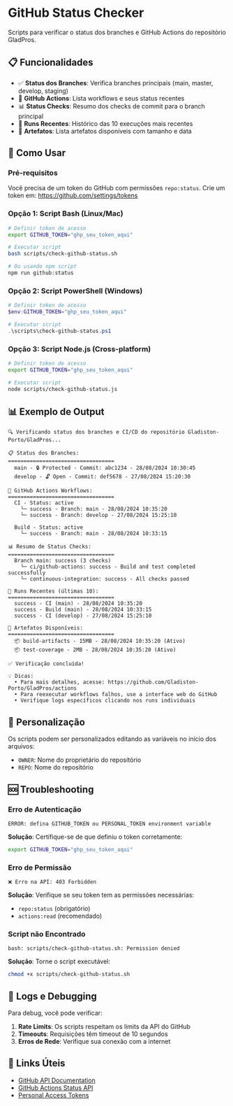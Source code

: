 # GitHub Status Checker

Scripts para verificar o status dos branches e GitHub Actions do repositório GladPros.

## 📋 Funcionalidades

- ✅ **Status dos Branches**: Verifica branches principais (main, master, develop, staging)
- 🏃 **GitHub Actions**: Lista workflows e seus status recentes
- 📊 **Status Checks**: Resumo dos checks de commit para o branch principal
- 🚀 **Runs Recentes**: Histórico das 10 execuções mais recentes
- 💾 **Artefatos**: Lista artefatos disponíveis com tamanho e data

## 🚀 Como Usar

### Pré-requisitos

Você precisa de um token do GitHub com permissões `repo:status`. Crie um token em:
https://github.com/settings/tokens

### Opção 1: Script Bash (Linux/Mac)

```bash
# Definir token de acesso
export GITHUB_TOKEN="ghp_seu_token_aqui"

# Executar script
bash scripts/check-github-status.sh

# Ou usando npm script
npm run github:status
```

### Opção 2: Script PowerShell (Windows)

```powershell
# Definir token de acesso
$env:GITHUB_TOKEN="ghp_seu_token_aqui"

# Executar script
.\scripts\check-github-status.ps1
```

### Opção 3: Script Node.js (Cross-platform)

```bash
# Definir token de acesso
export GITHUB_TOKEN="ghp_seu_token_aqui"

# Executar script
node scripts/check-github-status.js
```

## 📊 Exemplo de Output

```
🔍 Verificando status dos branches e CI/CD do repositório Gladiston-Porto/GladPros...

📋 Status dos Branches:
==================================
  main - 🔒 Protected - Commit: abc1234 - 28/08/2024 10:30:45
  develop - 🔓 Open - Commit: def5678 - 27/08/2024 15:20:30

🏃 GitHub Actions Workflows:
==================================
  CI - Status: active
    └─ success - Branch: main - 28/08/2024 10:35:20
    └─ success - Branch: develop - 27/08/2024 15:25:10

  Build - Status: active
    └─ success - Branch: main - 28/08/2024 10:33:15

📊 Resumo de Status Checks:
==================================
  Branch main: success (3 checks)
    └─ ci/github-actions: success - Build and test completed successfully
    └─ continuous-integration: success - All checks passed

🚀 Runs Recentes (últimas 10):
==================================
  success - CI (main) - 28/08/2024 10:35:20
  success - Build (main) - 28/08/2024 10:33:15
  success - CI (develop) - 27/08/2024 15:25:10

💾 Artefatos Disponíveis:
==================================
  📦 build-artifacts - 15MB - 28/08/2024 10:35:20 (Ativo)
  📦 test-coverage - 2MB - 28/08/2024 10:35:20 (Ativo)

✅ Verificação concluída!

💡 Dicas:
  • Para mais detalhes, acesse: https://github.com/Gladiston-Porto/GladPros/actions
  • Para reexecutar workflows falhos, use a interface web do GitHub
  • Verifique logs específicos clicando nos runs individuais
```

## 🔧 Personalização

Os scripts podem ser personalizados editando as variáveis no início dos arquivos:

- `OWNER`: Nome do proprietário do repositório
- `REPO`: Nome do repositório

## 🆘 Troubleshooting

### Erro de Autenticação
```
ERROR: defina GITHUB_TOKEN ou PERSONAL_TOKEN environment variable
```

**Solução**: Certifique-se de que definiu o token corretamente:
```bash
export GITHUB_TOKEN="ghp_seu_token_aqui"
```

### Erro de Permissão
```
❌ Erro na API: 403 Forbidden
```

**Solução**: Verifique se seu token tem as permissões necessárias:
- `repo:status` (obrigatório)
- `actions:read` (recomendado)

### Script não Encontrado
```
bash: scripts/check-github-status.sh: Permission denied
```

**Solução**: Torne o script executável:
```bash
chmod +x scripts/check-github-status.sh
```

## 📝 Logs e Debugging

Para debug, você pode verificar:

1. **Rate Limits**: Os scripts respeitam os limits da API do GitHub
2. **Timeouts**: Requisições têm timeout de 10 segundos
3. **Erros de Rede**: Verifique sua conexão com a internet

## 🔗 Links Úteis

- [GitHub API Documentation](https://docs.github.com/en/rest)
- [GitHub Actions Status API](https://docs.github.com/en/rest/actions)
- [Personal Access Tokens](https://github.com/settings/tokens)